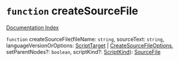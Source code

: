 # `function` createSourceFile

[Documentation Index](../README.md)

`function` createSourceFile(fileName: `string`, sourceText: `string`, languageVersionOrOptions: [ScriptTarget](../private.enum.ScriptTarget/README.md) | [CreateSourceFileOptions](../private.interface.CreateSourceFileOptions/README.md), setParentNodes?: `boolean`, scriptKind?: [ScriptKind](../private.enum.ScriptKind/README.md)): [SourceFile](../private.interface.SourceFile/README.md)